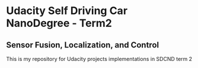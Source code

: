 # Udacity Self Driving Car NanoDegree - Term2
## Sensor Fusion, Localization, and Control

This is my repository for Udacity projects implementations in SDCND term 2
